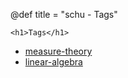 @def title = "schu - Tags"

~~~
<h1>Tags</h1>
~~~

- [measure-theory](tag/measure-theory)
- [linear-algebra](tag/linear-algebra)


